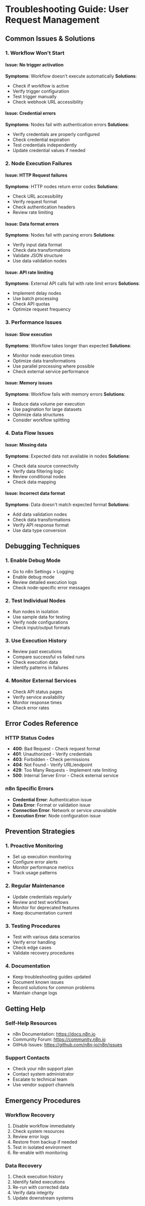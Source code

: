 # Troubleshooting Guide: User Request Management

## Common Issues & Solutions

### 1. Workflow Won't Start

#### Issue: No trigger activation
**Symptoms**: Workflow doesn't execute automatically
**Solutions**:
- Check if workflow is active
- Verify trigger configuration
- Test trigger manually
- Check webhook URL accessibility

#### Issue: Credential errors
**Symptoms**: Nodes fail with authentication errors
**Solutions**:
- Verify credentials are properly configured
- Check credential expiration
- Test credentials independently
- Update credential values if needed

### 2. Node Execution Failures

#### Issue: HTTP Request failures
**Symptoms**: HTTP nodes return error codes
**Solutions**:
- Check URL accessibility
- Verify request format
- Check authentication headers
- Review rate limiting

#### Issue: Data format errors
**Symptoms**: Nodes fail with parsing errors
**Solutions**:
- Verify input data format
- Check data transformations
- Validate JSON structure
- Use data validation nodes

#### Issue: API rate limiting
**Symptoms**: External API calls fail with rate limit errors
**Solutions**:
- Implement delay nodes
- Use batch processing
- Check API quotas
- Optimize request frequency

### 3. Performance Issues

#### Issue: Slow execution
**Symptoms**: Workflow takes longer than expected
**Solutions**:
- Monitor node execution times
- Optimize data transformations
- Use parallel processing where possible
- Check external service performance

#### Issue: Memory issues
**Symptoms**: Workflow fails with memory errors
**Solutions**:
- Reduce data volume per execution
- Use pagination for large datasets
- Optimize data structures
- Consider workflow splitting

### 4. Data Flow Issues

#### Issue: Missing data
**Symptoms**: Expected data not available in nodes
**Solutions**:
- Check data source connectivity
- Verify data filtering logic
- Review conditional nodes
- Check data mapping

#### Issue: Incorrect data format
**Symptoms**: Data doesn't match expected format
**Solutions**:
- Add data validation nodes
- Check data transformations
- Verify API response format
- Use data type conversion

## Debugging Techniques

### 1. Enable Debug Mode
- Go to n8n Settings > Logging
- Enable debug mode
- Review detailed execution logs
- Check node-specific error messages

### 2. Test Individual Nodes
- Run nodes in isolation
- Use sample data for testing
- Verify node configurations
- Check input/output formats

### 3. Use Execution History
- Review past executions
- Compare successful vs failed runs
- Check execution data
- Identify patterns in failures

### 4. Monitor External Services
- Check API status pages
- Verify service availability
- Monitor response times
- Check error rates

## Error Codes Reference

### HTTP Status Codes
- **400**: Bad Request - Check request format
- **401**: Unauthorized - Verify credentials
- **403**: Forbidden - Check permissions
- **404**: Not Found - Verify URL/endpoint
- **429**: Too Many Requests - Implement rate limiting
- **500**: Internal Server Error - Check external service

### n8n Specific Errors
- **Credential Error**: Authentication issue
- **Data Error**: Format or validation issue
- **Connection Error**: Network or service unavailable
- **Execution Error**: Node configuration issue

## Prevention Strategies

### 1. Proactive Monitoring
- Set up execution monitoring
- Configure error alerts
- Monitor performance metrics
- Track usage patterns

### 2. Regular Maintenance
- Update credentials regularly
- Review and test workflows
- Monitor for deprecated features
- Keep documentation current

### 3. Testing Procedures
- Test with various data scenarios
- Verify error handling
- Check edge cases
- Validate recovery procedures

### 4. Documentation
- Keep troubleshooting guides updated
- Document known issues
- Record solutions for common problems
- Maintain change logs

## Getting Help

### Self-Help Resources
- n8n Documentation: https://docs.n8n.io
- Community Forum: https://community.n8n.io
- GitHub Issues: https://github.com/n8n-io/n8n/issues

### Support Contacts
- Check your n8n support plan
- Contact system administrator
- Escalate to technical team
- Use vendor support channels

## Emergency Procedures

### Workflow Recovery
1. Disable workflow immediately
2. Check system resources
3. Review error logs
4. Restore from backup if needed
5. Test in isolated environment
6. Re-enable with monitoring

### Data Recovery
1. Check execution history
2. Identify failed executions
3. Re-run with corrected data
4. Verify data integrity
5. Update downstream systems

